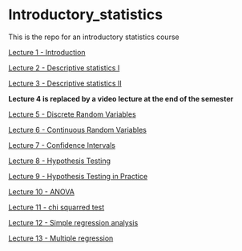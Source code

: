# Introductory_statistics
 This is the repo for an introductory statistics course
 
 
[Lecture 1 - Introduction](https://raw.githack.com/christianvedels/Introductory_statistics/refs/heads/main/Lecture%201%20-%20Introduction/Slides.html)  

[Lecture 2 - Descriptive statistics I](https://raw.githack.com/christianvedels/Introductory_statistics/refs/heads/main/Lecture%202%20-%20Descriptive%20statistics/Slides.html)

[Lecture 3 - Descriptive statistics II](https://raw.githack.com/christianvedels/Introductory_statistics/refs/heads/main/Lecture%203%20-%20Descriptive%20statistics/Slides.html)

**Lecture 4 is replaced by a video lecture at the end of the semester**

[Lecture 5 - Discrete Random Variables](https://raw.githack.com/christianvedels/Introductory_statistics/refs/heads/main/Lecture%205%20-%20Discrete%20Random%20Variables/Slides.html)

[Lecture 6 - Continuous Random Variables](https://raw.githack.com/christianvedels/Introductory_statistics/refs/heads/main/Lecture%206%20-%20Continous%20Random%20Variables/Slides.html)

[Lecture 7 - Confidence Intervals](https://raw.githack.com/christianvedels/Introductory_statistics/refs/heads/main/Lecture%207%20-%20Confidence%20Intervals/Slides.html)

[Lecture 8 - Hypothesis Testing](https://raw.githack.com/christianvedels/Introductory_statistics/refs/heads/main/Lecture%208%20-%20Hypothesis%20testing/Slides.html)

[Lecture 9 - Hypothesis Testing in Practice](https://raw.githack.com/christianvedels/Introductory_statistics/refs/heads/main/Lecture%209%20-%20Hypothesis%20testing%20in%20practice/Slides.html)

[Lecture 10 - ANOVA](https://raw.githack.com/christianvedels/Introductory_statistics/refs/heads/main/Lecture%2010%20-%20ANOVA/Slides.html#1)

[Lecture 11 - chi squarred test](https://raw.githack.com/christianvedels/Introductory_statistics/refs/heads/main/Lecture%2011%20-%20Chi-squared%20test/Slides.html)

[Lecture 12 - Simple regression analysis](https://raw.githack.com/christianvedels/Introductory_statistics/refs/heads/main/Lecture%2012%20-%20Simple%20regression%20analysis/Slides.html)

[Lecture 13 - Multiple regression](https://raw.githack.com/christianvedels/Introductory_statistics/refs/heads/main/Lecture%2013%20-%20Multiple%20regression/Slides.html#1)


